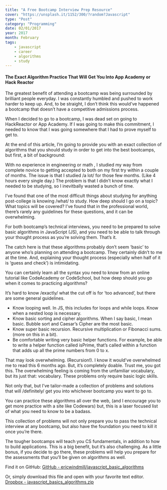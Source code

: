 ```yaml
---
title: "A Free Bootcamp Interview Prep Resource"
cover: "https://unsplash.it/1152/300/?random?Javascript"
type: "Post" 
category: "Programming"
date: 02/01/2017
year: 2017
month: February
tags:
    - javascript
    - career
    - algorithms
    - study
---
```

#### The Exact Algorithm Practice That Will Get You Into App Academy or Hack Reactor
The greatest benefit of attending a bootcamp was being surrounded by brilliant people everyday. I was constantly humbled and pushed to work harder to keep up.  And, to be straight, I don’t think this would’ve happened a bootcamp that doesn’t have a competitive admissions process. 

When I decided to go to a bootcamp, I was dead set on going to HackReactor or App Academy.  If I was going to make this commitment, I needed to know that I was going somewhere that I had to prove myself to get to. 

At the end of this article, I’m going to provide you with an exact collection of algorithms that you should study in order to get into the best bootcamps, but first, a bit of background: 

 With no experience in engineering or math , I studied my way from complete novice to getting accepted to both on my first try within a couple of months.  The issue is that I studied /a lot/ for those few months. (Like 4 hours every single day.) The problem is that I didn’t know exactly what I needed to be studying, so I inevitbally wasted a bunch of time.

I’ve found that one of the most difficult things about studying for anything post-college is knowing /what/ to study. How deep should I go on a topic? What topics will be covered? I’ve found that in the professional world, there’s rarely any guidelines for these questions, and it can be overwhelming. 

For both bootcamp’s technical interviews, you need to be prepared to solve basic algorithms in JavaScript (JS), and you need to be able to talk through your thought process as you’re solving them. That’s it.  

The catch here is that these algorithms probably don’t seem  ‘basic’ to anyone who’s planning on attending a bootcamp. They certainly didn’t to me at the time. And, explaining your thought process (especially when half of it is ‘guess and check’) is intimidating. 

You can certainly learn all the syntax you need to know from an online tutorial like CodeAcademy or CodeSchool, but how deep should you go when it comes to practicing algorithms? 

It’s hard to know /exactly/ what the cut off is for ‘too advanced’,  but there are some general guidelines.
* Know looping well. In JS, this includes for loops and while loops.  Know when a nested loop is necessary.
* Know basic sorting and cipher algorithms. When I say basic, I mean basic. Bubble sort and Caesar’s Cipher are the most basic. 
* Know super basic recursion. Recursive multiplication or Fibonacci  sums.(more on this in a bit).
* Be comfortable writing very basic helper functions. For example, be able to write a helper function called isPrime, that’s called within a function that adds up all the prime numbers from 0 to x. 

That may look overwhelming. (Recursion!). I know it would’ve overwhelmed me to read this 6 months ago. But, it’s completely doable. Trust me, you got this. The overwhelming feeling is coming from the unfamiliar vocabulary, but its just that: vocabulary. These problems only require basic logic skills. 

Not only that, but I’ve tailor-made a collection of problems and solutions that will /definitely/ get you into whichever bootcamp you want to go to.

You can practice these algorithms all over the web, (and I encourage you to get more practice with a site like Codewars) but, this is a laser focused list of what you need to know to be a badass.

This collection of problems will not only prepare you to pass the technical interview at any bootcamp, but also have the foundation you need to kill it once you’re there.  

The tougher bootcamps will teach you CS fundamentals, in addition to how to build applications. This is a big benefit, but it’s also challenging.  As a little bonus, if you decide to go there, these problems will help you prepare for the assessments that you’ll be given on algorithms as well.  

Find it on GitHub:
[GitHub - ericwindmill/javascript_basic_algorithms](https://github.com/ericwindmill/javascript_basic_algorithms)

Or, simply download this file and open with your favorite text editor. 
[Dropbox - javascript_basics_algorithms.zip](https://www.dropbox.com/s/tk1u1j9fjk0kw0o/javascript_basics_algorithms.zip?dl=0)